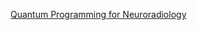 [Quantum Programming for Neuroradiology](https://www.chemicalqdevice.com/quantum-programming-for-neuroradiology)
